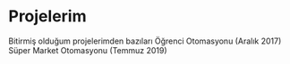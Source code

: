 # Projelerim
Bitirmiş olduğum projelerimden bazıları
Öğrenci Otomasyonu (Aralık 2017)
Süper Market Otomasyonu (Temmuz 2019)
